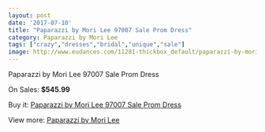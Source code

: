 ```yaml
---
layout: post
date: '2017-07-10'
title: "Paparazzi by Mori Lee 97007 Sale Prom Dress"
category: Paparazzi by Mori Lee
tags: ["crazy","dresses","bridal","unique","sale"]
image: http://www.eudances.com/11281-thickbox_default/paparazzi-by-mori-lee-97007-sale-prom-dress.jpg
---
```

Paparazzi by Mori Lee 97007 Sale Prom Dress

On Sales: **$545.99**
<a href="https://www.eudances.com/en/paparazzi-by-mori-lee/3592-paparazzi-by-mori-lee-97007-sale-prom-dress.html"><amp-img layout="responsive" width="600" height="600" src="//www.eudances.com/11281-thickbox_default/paparazzi-by-mori-lee-97007-sale-prom-dress.jpg" alt="Paparazzi by Mori Lee 97007 Sale Prom Dress 0" /></a>
<a href="https://www.eudances.com/en/paparazzi-by-mori-lee/3592-paparazzi-by-mori-lee-97007-sale-prom-dress.html"><amp-img layout="responsive" width="600" height="600" src="//www.eudances.com/11284-thickbox_default/paparazzi-by-mori-lee-97007-sale-prom-dress.jpg" alt="Paparazzi by Mori Lee 97007 Sale Prom Dress 1" /></a>
<a href="https://www.eudances.com/en/paparazzi-by-mori-lee/3592-paparazzi-by-mori-lee-97007-sale-prom-dress.html"><amp-img layout="responsive" width="600" height="600" src="//www.eudances.com/11283-thickbox_default/paparazzi-by-mori-lee-97007-sale-prom-dress.jpg" alt="Paparazzi by Mori Lee 97007 Sale Prom Dress 2" /></a>
<a href="https://www.eudances.com/en/paparazzi-by-mori-lee/3592-paparazzi-by-mori-lee-97007-sale-prom-dress.html"><amp-img layout="responsive" width="600" height="600" src="//www.eudances.com/11282-thickbox_default/paparazzi-by-mori-lee-97007-sale-prom-dress.jpg" alt="Paparazzi by Mori Lee 97007 Sale Prom Dress 3" /></a>

Buy it: [Paparazzi by Mori Lee 97007 Sale Prom Dress](https://www.eudances.com/en/paparazzi-by-mori-lee/3592-paparazzi-by-mori-lee-97007-sale-prom-dress.html "Paparazzi by Mori Lee 97007 Sale Prom Dress")

View more: [Paparazzi by Mori Lee](https://www.eudances.com/en/78-Paparazzi-by-Mori-Lee "Paparazzi by Mori Lee")